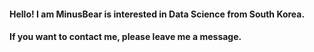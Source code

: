 #### Hello! I am MinusBear is interested in Data Science from South Korea.

#### If you want to contact me, please leave me a message.
